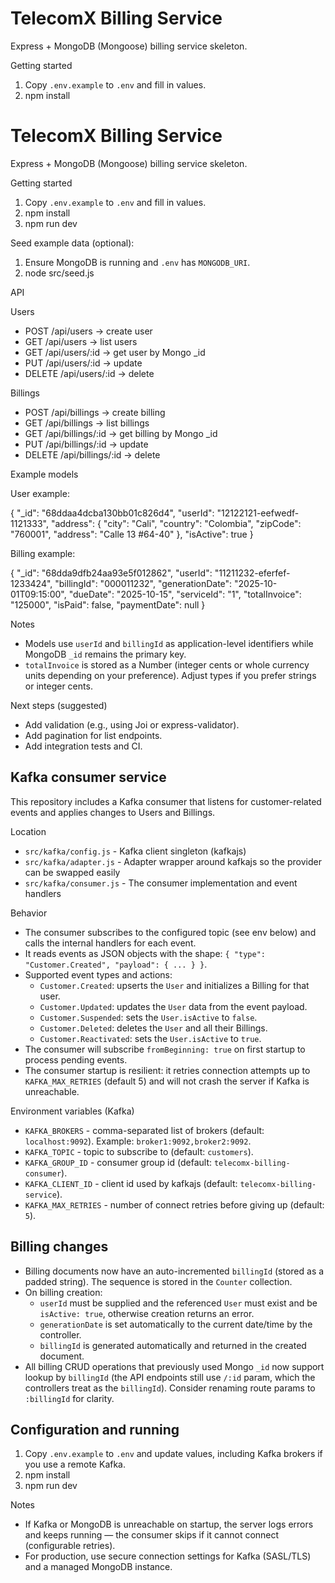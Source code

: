 # TelecomX Billing Service

Express + MongoDB (Mongoose) billing service skeleton.

Getting started

1. Copy `.env.example` to `.env` and fill in values.
2. npm install
# TelecomX Billing Service

Express + MongoDB (Mongoose) billing service skeleton.

Getting started

1. Copy `.env.example` to `.env` and fill in values.
2. npm install
3. npm run dev

Seed example data (optional):

1. Ensure MongoDB is running and `.env` has `MONGODB_URI`.
2. node src/seed.js

API

Users
- POST /api/users -> create user
- GET /api/users -> list users
- GET /api/users/:id -> get user by Mongo _id
- PUT /api/users/:id -> update
- DELETE /api/users/:id -> delete

Billings
- POST /api/billings -> create billing
- GET /api/billings -> list billings
- GET /api/billings/:id -> get billing by Mongo _id
- PUT /api/billings/:id -> update
- DELETE /api/billings/:id -> delete

Example models

User example:

{
	"_id": "68ddaa4dcba130bb01c826d4",
	"userId": "12122121-eefwedf-1121333",
	"address": {
		"city": "Cali",
		"country": "Colombia",
		"zipCode": "760001",
		"address": "Calle 13 #64-40"
	},
	"isActive": true
}

Billing example:

{
	"_id": "68dda9dfb24aa93e5f012862",
	"userId": "11211232-eferfef-1233424",
	"billingId": "000011232",
	"generationDate": "2025-10-01T09:15:00",
	"dueDate": "2025-10-15",
	"serviceId": "1",
	"totalInvoice": "125000",
	"isPaid": false,
	"paymentDate": null
}

Notes

- Models use `userId` and `billingId` as application-level identifiers while MongoDB `_id` remains the primary key.
- `totalInvoice` is stored as a Number (integer cents or whole currency units depending on your preference). Adjust types if you prefer strings or integer cents.

Next steps (suggested)

- Add validation (e.g., using Joi or express-validator).
- Add pagination for list endpoints.
- Add integration tests and CI.

Kafka consumer service
----------------------

This repository includes a Kafka consumer that listens for customer-related events and applies changes to Users and Billings.

Location
- `src/kafka/config.js` - Kafka client singleton (kafkajs)
- `src/kafka/adapter.js` - Adapter wrapper around kafkajs so the provider can be swapped easily
- `src/kafka/consumer.js` - The consumer implementation and event handlers

Behavior
- The consumer subscribes to the configured topic (see env below) and calls the internal handlers for each event.
- It reads events as JSON objects with the shape: `{ "type": "Customer.Created", "payload": { ... } }`.
- Supported event types and actions:
	- `Customer.Created`: upserts the `User` and initializes a Billing for that user.
	- `Customer.Updated`: updates the `User` data from the event payload.
	- `Customer.Suspended`: sets the `User.isActive` to `false`.
	- `Customer.Deleted`: deletes the `User` and all their Billings.
	- `Customer.Reactivated`: sets the `User.isActive` to `true`.
- The consumer will subscribe `fromBeginning: true` on first startup to process pending events.
- The consumer startup is resilient: it retries connection attempts up to `KAFKA_MAX_RETRIES` (default 5) and will not crash the server if Kafka is unreachable.

Environment variables (Kafka)
- `KAFKA_BROKERS` - comma-separated list of brokers (default: `localhost:9092`). Example: `broker1:9092,broker2:9092`.
- `KAFKA_TOPIC` - topic to subscribe to (default: `customers`).
- `KAFKA_GROUP_ID` - consumer group id (default: `telecomx-billing-consumer`).
- `KAFKA_CLIENT_ID` - client id used by kafkajs (default: `telecomx-billing-service`).
- `KAFKA_MAX_RETRIES` - number of connect retries before giving up (default: `5`).

Billing changes
---------------

- Billing documents now have an auto-incremented `billingId` (stored as a padded string). The sequence is stored in the `Counter` collection.
- On billing creation:
	- `userId` must be supplied and the referenced `User` must exist and be `isActive: true`, otherwise creation returns an error.
	- `generationDate` is set automatically to the current date/time by the controller.
	- `billingId` is generated automatically and returned in the created document.
- All billing CRUD operations that previously used Mongo `_id` now support lookup by `billingId` (the API endpoints still use `/:id` param, which the controllers treat as the `billingId`). Consider renaming route params to `:billingId` for clarity.

Configuration and running
-------------------------

1. Copy `.env.example` to `.env` and update values, including Kafka brokers if you use a remote Kafka.
2. npm install
3. npm run dev

Notes
- If Kafka or MongoDB is unreachable on startup, the server logs errors and keeps running — the consumer skips if it cannot connect (configurable retries).
- For production, use secure connection settings for Kafka (SASL/TLS) and a managed MongoDB instance.


